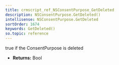 ```yaml
---
title: crmscript_ref_NSConsentPurpose_GetDeleted
description: NSConsentPurpose.GetDeleted()
intellisense: NSConsentPurpose.GetDeleted
sortOrder: 1674
keywords: GetDeleted()
so.topic: reference
---
```



true if the ConsentPurpose is deleted



* **Returns:** Bool


